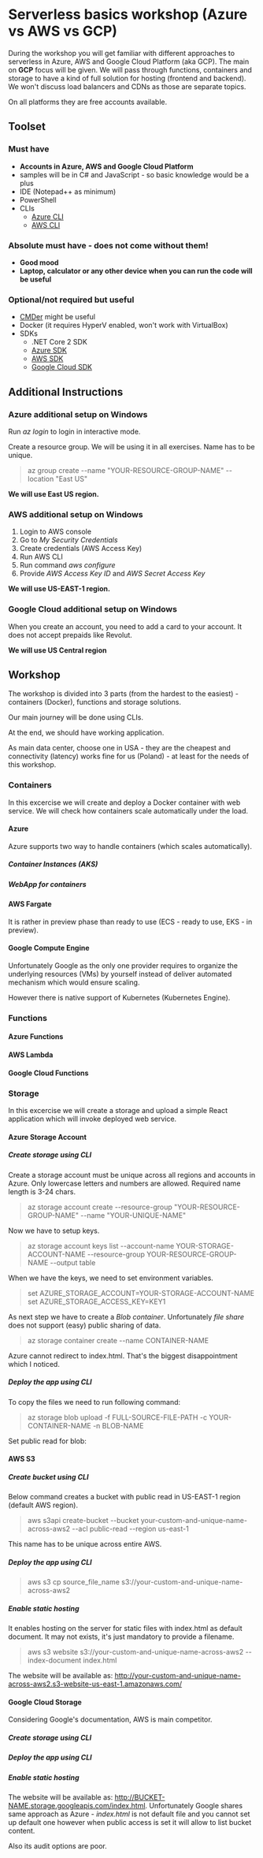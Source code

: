 # Serverless basics workshop (Azure vs AWS vs GCP)

During the workshop you will get familiar with different approaches to serverless in Azure, AWS and Google Cloud Platform (aka GCP). The main on **GCP** focus will be given. We will pass through functions, containers and storage to have a kind of full solution for hosting (frontend and backend). We won't discuss load balancers and CDNs as those are separate topics.

On all platforms they are free accounts available.

## Toolset

### Must have
* **Accounts in Azure, AWS and Google Cloud Platform**
* samples will be in C# and JavaScript - so basic knowledge would be a plus
* IDE (Notepad++ as minimum)
* PowerShell
* CLIs
  * [Azure CLI](https://aka.ms/installazurecliwindows)
  * [AWS CLI](https://aws.amazon.com/cli/)
 
### Absolute must have - does not come without them!  
* **Good mood**
* **Laptop, calculator or any other device when you can run the code will be useful**  

### Optional/not required but useful
* [CMDer](http://cmder.net/) might be useful
* Docker (it requires HyperV enabled, won't work with VirtualBox)
* SDKs
  * .NET Core 2 SDK
  * [Azure SDK](https://azure.microsoft.com/pl-pl/downloads/)
  * [AWS SDK](https://aws.amazon.com/tools/)
  * [Google Cloud SDK](https://cloud.google.com/sdk/)


## Additional Instructions

### Azure additional setup on Windows

Run _az login_ to login in interactive mode.

Create a resource group. We will be using it in all exercises. Name has to be unique.

> az group create --name "YOUR-RESOURCE-GROUP-NAME" --location "East US"

**We will use East US region.**

### AWS additional setup on Windows

1. Login to AWS console
2. Go to _My Security Credentials_
3. Create credentials (AWS Access Key)
4. Run AWS CLI
5. Run command _aws configure_
6. Provide _AWS Access Key ID_ and _AWS Secret Access Key_

**We will use US-EAST-1 region.**

### Google Cloud additional setup on Windows

When you create an account, you need to add a card to your account. It does not accept prepaids like Revolut.

**We will use US Central region**

## Workshop

The workshop is divided into 3 parts (from the hardest to the easiest) - containers (Docker), functions and storage solutions.

Our main journey will be done using CLIs.

At the end, we should have working application.

As main data center, choose one in USA - they are the cheapest and connectivity (latency) works fine for us (Poland) - at least for the needs of this workshop.

### Containers

In this excercise we will create and deploy a Docker container with web service. We will check how containers scale automatically under the load.

#### Azure

Azure supports two way to handle containers (which scales automatically).

##### Container Instances (AKS)

> 

##### WebApp for containers

#### AWS Fargate

It is rather in preview phase than ready to use (ECS - ready to use, EKS - in preview).

#### Google Compute Engine

Unfortunately Google as the only one provider requires to organize the underlying resources (VMs) by yourself instead of deliver automated mechanism which would ensure scaling.

However there is native support of Kubernetes (Kubernetes Engine).

### Functions

#### Azure Functions

#### AWS Lambda

#### Google Cloud Functions


### Storage

In this excercise we will create a storage and upload a simple React application which will invoke deployed web service.

#### Azure Storage Account

##### Create storage using CLI

Create a storage account must be unique across all regions and accounts in Azure. Only lowercase letters and numbers are allowed. Required name length is 3-24 chars.

> az storage account create --resource-group "YOUR-RESOURCE-GROUP-NAME" --name "YOUR-UNIQUE-NAME"

Now we have to setup keys.

> az storage account keys list --account-name YOUR-STORAGE-ACCOUNT-NAME --resource-group YOUR-RESOURCE-GROUP-NAME --output table

When we have the keys, we need to set environment variables.

> set AZURE_STORAGE_ACCOUNT=YOUR-STORAGE-ACCOUNT-NAME
> set AZURE_STORAGE_ACCESS_KEY=KEY1

As next step we have to create a _Blob container_. Unfortunately _file share_ does not support (easy) public sharing of data.

> az storage container create --name CONTAINER-NAME

Azure cannot redirect to index.html. That's the biggest disappointment which I noticed.

##### Deploy the app using CLI

To copy the files we need to run following command:

> az storage blob upload -f FULL-SOURCE-FILE-PATH -c YOUR-CONTAINER-NAME -n BLOB-NAME

Set public read for blob:

> 

#### AWS S3

##### Create bucket using CLI


Below command creates a bucket with public read in US-EAST-1 region (default AWS region).

> aws s3api create-bucket --bucket your-custom-and-unique-name-across-aws2 --acl public-read --region us-east-1

This name has to be unique across entire AWS.

##### Deploy the app using CLI

>  aws s3 cp source_file_name s3://your-custom-and-unique-name-across-aws2

##### Enable static hosting

It enables hosting on the server for static files with index.html as default document. It may not exists, it's just mandatory to provide a filename.

> aws s3 website s3://your-custom-and-unique-name-across-aws2 --index-document index.html

The website will be available as: http://your-custom-and-unique-name-across-aws2.s3-website-us-east-1.amazonaws.com/

#### Google Cloud Storage

Considering Google's documentation, AWS is main competitor.

##### Create storage using CLI

##### Deploy the app using CLI

##### Enable static hosting

The website will be available as: http://BUCKET-NAME.storage.googleapis.com/index.html. Unfortunately Google shares same approach as Azure - _index.html_ is not default file and you cannot set up default one however when public access is set it will allow to list bucket content.

Also its audit options are poor.